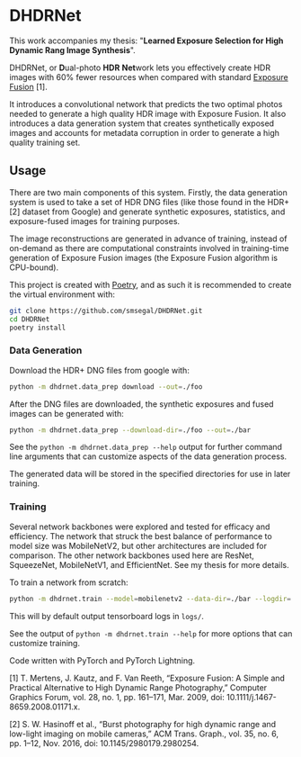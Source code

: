 # DHDRNet

This work accompanies my thesis: "**Learned Exposure Selection for High Dynamic Rang Image Synthesis**".

DHDRNet, or **D**ual-photo **HDR** **Net**work lets you effectively create HDR images with 60% fewer resources when compared with standard [Exposure Fusion](https://en.wikipedia.org/wiki/Exposure_fusion) [1].

It introduces a convolutional network that predicts the two optimal photos needed to generate a high quality HDR image with Exposure Fusion. It also introduces a data generation system that creates synthetically exposed images and accounts for metadata corruption in order to generate a high quality training set.

## Usage

There are two main components of this system. Firstly, the data generation system is used to take a set of HDR DNG files (like those found in the HDR+ [2] dataset from Google) and generate synthetic exposures, statistics, and exposure-fused images for training purposes.

The image reconstructions are generated in advance of training, instead of on-demand as there are computational constraints involved in training-time generation of Exposure Fusion images (the Exposure Fusion algorithm is CPU-bound).

This project is created with [Poetry](https://python-poetry.org), and as such it is recommended to create the virtual environment with:

```sh
git clone https://github.com/smsegal/DHDRNet.git
cd DHDRNet
poetry install
```

### Data Generation

Download the HDR+ DNG files from google with:
```sh
python -m dhdrnet.data_prep download --out=./foo
```

After the DNG files are downloaded, the synthetic exposures and fused images can be generated with: 

```sh
python -m dhdrnet.data_prep --download-dir=./foo --out=./bar
```

See the `python -m dhdrnet.data_prep --help` output for further command line arguments that can customize aspects of the data generation process.

The generated data will be stored in the specified directories for use in later training. 

### Training

Several network backbones were explored and tested for efficacy and efficiency. The network that struck the best balance of performance to model size was MobileNetV2, but other architectures are included for comparison. The other network backbones used here are ResNet, SqueezeNet, MobileNetV1, and EfficientNet. See my thesis for more details.

To train a network from scratch:

```sh
python -m dhdrnet.train --model=mobilenetv2 --data-dir=./bar --logdir=./baz
```

This will by default output tensorboard logs in `logs/`. 

See the output of `python -m dhdrnet.train --help` for more options that can customize training.




Code written with PyTorch and PyTorch Lightning.

[1] T. Mertens, J. Kautz, and F. Van Reeth, “Exposure Fusion: A Simple and Practical Alternative to High Dynamic Range Photography,” Computer Graphics Forum, vol. 28, no. 1, pp. 161–171, Mar. 2009, doi: 10.1111/j.1467-8659.2008.01171.x.

[2] S. W. Hasinoff et al., “Burst photography for high dynamic range and low-light imaging on mobile cameras,” ACM Trans. Graph., vol. 35, no. 6, pp. 1–12, Nov. 2016, doi: 10.1145/2980179.2980254.
